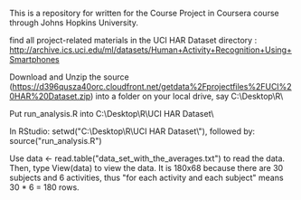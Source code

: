 This is a repository for written for the Course Project in Coursera course through Johns Hopkins University.

find all project-related materials in the UCI HAR Dataset directory : http://archive.ics.uci.edu/ml/datasets/Human+Activity+Recognition+Using+Smartphones

Download and Unzip the source (https://d396qusza40orc.cloudfront.net/getdata%2Fprojectfiles%2FUCI%20HAR%20Dataset.zip) into a folder on your local drive, say C:\Desktop\R\

Put run_analysis.R into C:\Desktop\R\UCI HAR Dataset\

In RStudio: setwd("C:\\Desktop\\R\\UCI HAR Dataset\\"), followed by: source("run_analysis.R")

Use data <- read.table("data_set_with_the_averages.txt") to read the data. Then, type View(data) to view the data.
It is 180x68 because there are 30 subjects and 6 activities, thus "for each activity and each subject" means 30 * 6 = 180 rows. 


